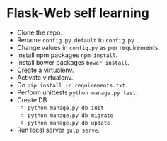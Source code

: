 # Flask-Web self learning

* Clone the repo.
* Rename ```config.py.default``` to ```config.py``` .
* Change values in ```config.py``` as per requirements.
* Install npm packages ```npm install```.
* Install bower packages ```bower install```.
* Create a virtualenv.
* Activate virtualenv.
* Do ```pip install -r requirements.txt```.
* Perform unittests ```python manage.py test```.
* Create DB
    * ```python manage.py db init```
    * ```python manage.py db migrate```
    * ```python manage.py db update```
* Run local server ```gulp serve```.
